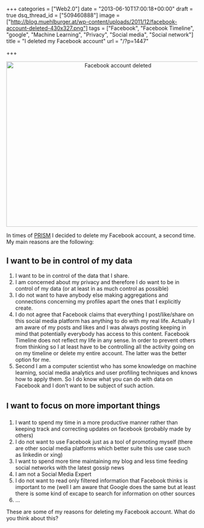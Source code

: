 +++
categories = ["Web2.0"]
date = "2013-06-10T17:00:18+00:00"
draft = true
dsq_thread_id = ["509460888"]
image = ["http://blog.muehlburger.at/wp-content/uploads/2011/12/facebook-account-deleted-430x327.png"]
tags = ["Facebook", "Facebook Timeline", "google", "Machine Learning", "Privacy", "Social media", "Social network"]
title = "I deleted my Facebook account"
url = "/?p=1447"

+++
<p style="text-align: center;">
  <a href="http://blog.muehlburger.at/wp-content/uploads/2011/12/facebook-account-deleted.png"><img class=" wp-image-1473  aligncenter" alt="Facebook account deleted" src="https://blog.muehlburger.at/wp-content/uploads/2011/12/facebook-account-deleted.png" width="572" height="435" /></a>
</p>

In times of <a title="PRISM" href="http://en.wikipedia.org/wiki/PRISM_(surveillance_program)" target="_blank">PRISM</a> I decided to delete my Facebook account, a second time. My main reasons are the following:

## I want to be in control of my data

  1. I want to be in control of the data that I share.
  2. I am concerned about my privacy and therefore I do want to be in control of my data (or at least in as much control as possible)
  3. I do not want to have anybody else making aggregations and connections concerning my profiles apart the ones that I explicitly create.
  4. I do not agree that Facebook claims that everything I post/like/share on this social media platform has anything to do with my real life. Actually I am aware of my posts and likes and I was always posting keeping in mind that potentially everybody has access to this content. Facebook Timeline does not reflect my life in any sense. In order to prevent others from thinking so I at least have to be controlling all the activity going on on my timeline or delete my entire account. The latter was the better option for me.
  5. Second I am a computer scientist who has some knowledge on machine learning, social media analytics and user profiling techniques and knows how to apply them. So I do know what you can do with data on Facebook and I don&#8217;t want to be subject of such action.

## <span style="font-size: 1.285714286rem; line-height: 1.6;">I want to focus on more important things</span>

  1. I want to spend my time in a more productive manner rather than keeping track and correcting updates on facebook (probably made by others)
  2. I do not want to use Facebook just as a tool of promoting myself (there are other social media platforms which better suite this use case such as linkedin or xing)
  3. I want to spend more time maintaining my blog and less time feeding social networks with the latest gossip news
  4. I am not a Social Media Expert
  5. I do not want to read only filtered information that Facebook thinks is important to me (well I am aware that Google does the same but at least there is some kind of excape to search for information on other sources
  6. &#8230;

These are some of my reasons for deleting my Facebook account. What do you think about this?
